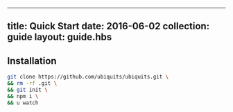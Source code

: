 ---
title: Quick Start
date: 2016-06-02
collection: guide
layout: guide.hbs
-----------------

## Installation
```bash
git clone https://github.com/ubiquits/ubiquits.git \
&& rm -rf .git \
&& git init \
&& npm i \
&& u watch
```

